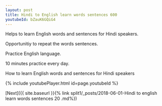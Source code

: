 ```yaml
---
layout: post
title: Hindi to English learn words sentences 600 
youtubeId: bZauK6GQiG4
---
```

 
 
Helps to learn English words and sentences for Hindi speakers.

Opportunitiy to repeat the words sentences. 

Practice English language. 
 
10 minutes practice every day. 
 
How to learn English words and sentences for Hindi speakers 
 
{% include youtubePlayer.html id=page.youtubeId %}
 
 
[Next]({{ site.baseurl }}{% link  split1/_posts/2018-06-01-Hindi to english learn words sentences 20 .md%})
 
